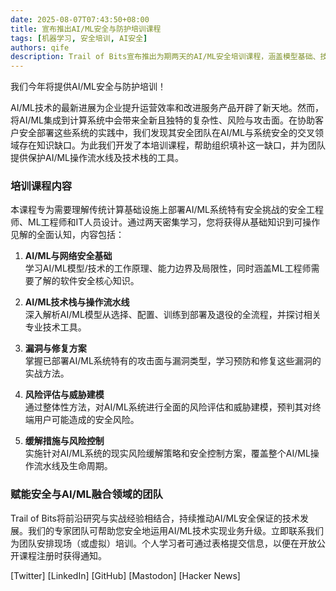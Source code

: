 ```yaml
---
date: 2025-08-07T07:43:50+08:00
title: 宣布推出AI/ML安全与防护培训课程
tags: [机器学习, 安全培训, AI安全]
authors: qife
description: Trail of Bits宣布推出为期两天的AI/ML安全培训课程，涵盖模型基础、技术栈漏洞、风险评估及缓解策略等核心技术内容，帮助安全团队掌握AI系统特有的攻击面与防护方法。
---
```


我们今年将提供AI/ML安全与防护培训！

AI/ML技术的最新进展为企业提升运营效率和改进服务产品开辟了新天地。然而，将AI/ML集成到计算系统中会带来全新且独特的复杂性、风险与攻击面。在协助客户安全部署这些系统的实践中，我们发现其安全团队在AI/ML与系统安全的交叉领域存在知识缺口。为此我们开发了本培训课程，帮助组织填补这一缺口，并为团队提供保护AI/ML操作流水线及技术栈的工具。

### 培训课程内容

本课程专为需要理解传统计算基础设施上部署AI/ML系统特有安全挑战的安全工程师、ML工程师和IT人员设计。通过两天密集学习，您将获得从基础知识到可操作见解的全面认知，内容包括：

1. **AI/ML与网络安全基础**  
   学习AI/ML模型/技术的工作原理、能力边界及局限性，同时涵盖ML工程师需要了解的软件安全核心知识。

2. **AI/ML技术栈与操作流水线**  
   深入解析AI/ML模型从选择、配置、训练到部署及退役的全流程，并探讨相关专业技术工具。

3. **漏洞与修复方案**  
   掌握已部署AI/ML系统特有的攻击面与漏洞类型，学习预防和修复这些漏洞的实战方法。

4. **风险评估与威胁建模**  
   通过整体性方法，对AI/ML系统进行全面的风险评估和威胁建模，预判其对终端用户可能造成的安全风险。

5. **缓解措施与风险控制**  
   实施针对AI/ML系统的现实风险缓解策略和安全控制方案，覆盖整个AI/ML操作流水线及生命周期。

### 赋能安全与AI/ML融合领域的团队

Trail of Bits将前沿研究与实战经验相结合，持续推动AI/ML安全保证的技术发展。我们的专家团队可帮助您安全地运用AI/ML技术实现业务升级。立即联系我们为团队安排现场（或虚拟）培训。个人学习者可通过表格提交信息，以便在开放公开课程注册时获得通知。

[Twitter] [LinkedIn] [GitHub] [Mastodon] [Hacker News]
